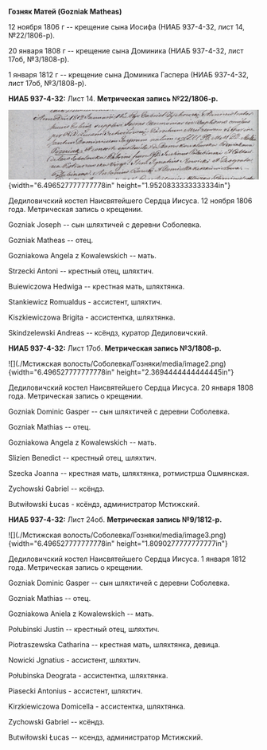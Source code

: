 **Гозняк Матей (Gozniak Matheas)**

12 ноября 1806 г -- крещение сына Иосифа (НИАБ 937-4-32, лист 14,
№22/1806-р).

20 января 1808 г -- крещение сына Доминика (НИАБ 937-4-32, лист 17об,
№3/1808-р).

1 января 1812 г -- крещение сына Доминика Гаспера (НИАБ 937-4-32, лист
17об, №3/1808-р).

**НИАБ 937-4-32:** Лист 14. **Метрическая запись №22/1806-р.**

![](./media/de473c5ac6db888f7ac7fb29a0a86b8edb607867.png){width="6.496527777777778in"
height="1.9520833333333334in"}

Дедиловичский костел Наисвятейшего Сердца Иисуса. 12 ноября 1806 года.
Метрическая запись о крещении.

Gozniak Joseph -- сын шляхтичей с деревни Соболевка.

Gozniak Matheas -- отец.

Gozniakowa Angela z Kowalewskich -- мать.

Strzecki Antoni -- крестный отец, шляхтич.

Buiewiczowa Hedwiga -- крестная мать, шляхтянка.

Stankiewicz Romualdus - ассистент, шляхтич.

Kiszkiewiczowa Brigita - ассистентка, шляхтянка.

Skindzelewski Andreas -- ксёндз, куратор Дедиловичский.

**НИАБ 937-4-32:** Лист 17об. **Метрическая запись №3/1808-р.**

![](./Мстижская волость/Соболевка/Гозняки/media/image2.png){width="6.496527777777778in"
height="2.3694444444444445in"}

Дедиловичский костел Наисвятейшего Сердца Иисуса. 20 января 1808 года.
Метрическая запись о крещении.

Gozniak Dominic Gasper -- сын шляхтичей с деревни Соболевка.

Gozniak Mathias -- отец.

Gozniakowa Angela z Kowalewskich -- мать.

Slizien Benedict -- крестный отец, шляхтич.

Szecka Joanna -- крестная мать, шляхтянка, ротмистрша Ошмянская.

Zychowski Gabriel -- ксёндз.

Butwiłowski Łucas - ксёндз, администратор Мстижский.

**НИАБ 937-4-32:** Лист 24об. **Метрическая запись №9/1812-р.**

![](./Мстижская волость/Соболевка/Гозняки/media/image3.png){width="6.496527777777778in"
height="1.8090277777777777in"}

Дедиловичский костел Наисвятейшего Сердца Иисуса. 1 января 1812 года.
Метрическая запись о крещении.

Gozniak Dominic Gasper -- сын шляхтичей с деревни Соболевка.

Gozniak Mathias -- отец.

Gozniakowa Aniela z Kowalewskich -- мать.

Połubinski Justin -- крестный отец, шляхтич.

Piotraszewska Catharina -- крестная мать, шляхтянка, девица.

Nowicki Jgnatius - ассистент, шляхтич.

Połubinska Deograta - ассистентка, шляхтянка.

Piasecki Antonius - ассистент, шляхтич.

Kirzkiewiczowa Domicella - ассистентка, шляхтянка.

Zychowski Gabriel -- ксёндз.

Butwiłowski Łucas -- ксендз, администратор Мстижский.
